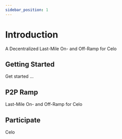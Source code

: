 ```yaml
---
sidebar_position: 1
---
```


# Introduction

A Decentralized Last-Mile On- and Off-Ramp for Celo

## Getting Started

Get started ...

## P2P Ramp

Last-Mile On- and Off-Ramp for Celo

## Participate

Celo
